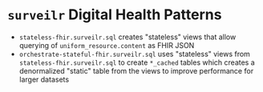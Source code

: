 # `surveilr` Digital Health Patterns

- `stateless-fhir.surveilr.sql` creates "stateless" views that allow querying of
  `uniform_resource.content` as FHIR JSON
- `orchestrate-stateful-fhir.surveilr.sql` uses "stateless" views from
  `stateless-fhir.surveilr.sql` to create `*_cached` tables which creates a
  denormalized "static" table from the views to improve performance for larger
  datasets
